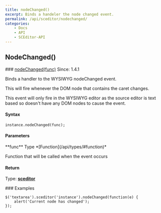 ```yaml
---
title: nodeChanged()
excerpt: Binds a handeler the node changed event.
permalink: /api/sceditor/nodechanged/
categories:
    - Docs
    - API
    - SCEditor-API
---
```

## NodeChanged()


<article class="api method" markdown="1">
### <a id="nodeChanged-func" href="#nodeChanged-func">nodeChanged(func)</a> <span class="since">Since: 1.4.1</span>

Binds a handler to the WYSIWYG nodeChanged event.

This will fire whenever the DOM node that contains the caret changes.

This event will only fire in the WYSIWYG editor as the source editor is text based so doesn't have any DOM nodes to cause the event.


#### Syntax

	instance.nodeChanged(func);


#### Parameters

<div class="parameters">
<div class="parameter" markdown="1">
**func**  
Type *[Function](/api/types/#function)*

Function that will be called when the event occurs
</div>
</div>


#### Return

Type: **[sceditor](/api/types/#sceditor)**


<article class="api examples" markdown="1">
### Examples

	$('textarea').sceditor('instance').nodeChanged(function(e) {
		alert('Current node has changed');
	});

</article>
</article>

